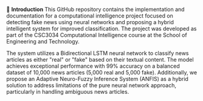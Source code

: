 📌 **Introduction**
This GitHub repository contains the implementation and documentation for a computational intelligence project focused on detecting fake news using neural networks and proposing a hybrid intelligent system for improved classification. The project was developed as part of the CSC3034 Computational Intelligence course at the School of Engineering and Technology.

The system utilizes a Bidirectional LSTM neural network to classify news articles as either "real" or "fake" based on their textual content. The model achieves exceptional performance with 99% accuracy on a balanced dataset of 10,000 news articles (5,000 real and 5,000 fake). Additionally, we propose an Adaptive Neuro-Fuzzy Inference System (ANFIS) as a hybrid solution to address limitations of the pure neural network approach, particularly in handling ambiguous news articles.
